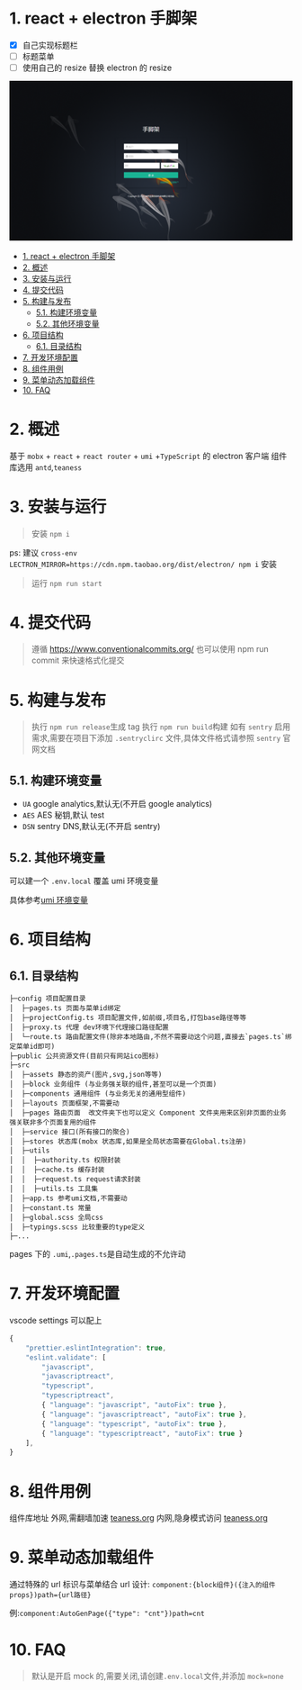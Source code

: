 # 1. react + electron 手脚架

- [x] 自己实现标题栏
- [ ] 标题菜单
- [ ] 使用自己的 resize 替换 electron 的 resize

![页面截图](./public/welcome.png)

<!-- TOC -->

- [1. react + electron 手脚架](#1-react--electron-手脚架)
- [2. 概述](#2-概述)
- [3. 安装与运行](#3-安装与运行)
- [4. 提交代码](#4-提交代码)
- [5. 构建与发布](#5-构建与发布)
  - [5.1. 构建环境变量](#51-构建环境变量)
  - [5.2. 其他环境变量](#52-其他环境变量)
- [6. 项目结构](#6-项目结构)
  - [6.1. 目录结构](#61-目录结构)
- [7. 开发环境配置](#7-开发环境配置)
- [8. 组件用例](#8-组件用例)
- [9. 菜单动态加载组件](#9-菜单动态加载组件)
- [10. FAQ](#10-faq)

<!-- /TOC -->

# 2. 概述

基于 `mobx` + `react` + `react router` + `umi` +`TypeScript` 的 electron 客户端
组件库选用 `antd`,`teaness`

# 3. 安装与运行

> 安装 `npm i`

ps: 建议 `cross-env LECTRON_MIRROR=https://cdn.npm.taobao.org/dist/electron/ npm i` 安装

> 运行 `npm run start`

# 4. 提交代码

> 遵循 https://www.conventionalcommits.org/
> 也可以使用 npm run commit 来快速格式化提交

# 5. 构建与发布

> 执行 `npm run release`生成 tag
> 执行 `npm run build`构建
> 如有 `sentry` 启用需求,需要在项目下添加 `.sentryclirc` 文件,具体文件格式请参照 `sentry` 官网文档

## 5.1. 构建环境变量

- `UA` google analytics,默认无(不开启 google analytics)
- `AES` AES 秘钥,默认 test
- `DSN` sentry DNS,默认无(不开启 sentry)

## 5.2. 其他环境变量

可以建一个 `.env.local` 覆盖 umi 环境变量

具体参考[umi 环境变量](https://v2.umijs.org/zh/guide/env-variables.html#%E5%A6%82%E4%BD%95%E9%85%8D%E7%BD%AE)

# 6. 项目结构

## 6.1. 目录结构

```
├─config 项目配置目录
│  ├─pages.ts 页面与菜单id绑定
│  ├─projectConfig.ts 项目配置文件,如前缀,项目名,打包base路径等等
│  ├─proxy.ts 代理 dev环境下代理接口路径配置
│  └─route.ts 路由配置文件(除非本地路由,不然不需要动这个问题,直接去`pages.ts`绑定菜单id即可)
├─public 公共资源文件(目前只有网站ico图标)
├─src
│  ├─assets 静态的资产(图片,svg,json等等)
│  ├─block 业务组件 (与业务强关联的组件,甚至可以是一个页面)
│  ├─components 通用组件 (与业务无关的通用型组件)
│  ├─layouts 页面框架,不需要动
│  ├─pages 路由页面  改文件夹下也可以定义 Component 文件夹用来区别非页面的业务强关联非多个页面复用的组件
│  ├─service 接口(所有接口的聚合)
│  ├─stores 状态库(mobx 状态库,如果是全局状态需要在Global.ts注册)
│  ├─utils
│  │  ├─authority.ts 权限封装
│  │  ├─cache.ts 缓存封装
│  │  ├─request.ts request请求封装
│  │  ├─utils.ts 工具集
│  ├─app.ts 参考umi文档,不需要动
│  ├─constant.ts 常量
│  ├─global.scss 全局css
│  ├─typings.scss 比较重要的type定义
├─...

```

pages 下的 `.umi`,`.pages.ts`是自动生成的不允许动

# 7. 开发环境配置

vscode settings 可以配上

```javaScript
{
    "prettier.eslintIntegration": true,
    "eslint.validate": [
        "javascript",
        "javascriptreact",
        "typescript",
        "typescriptreact",
        { "language": "javascript", "autoFix": true },
        { "language": "javascriptreact", "autoFix": true },
        { "language": "typescript", "autoFix": true },
        { "language": "typescriptreact", "autoFix": true }
    ],
}
```

# 8. 组件用例

组件库地址
外网,需翻墙加速 [teaness.org](https://teaness.org/)
内网,隐身模式访问 [teaness.org](http://teaness.org/)

# 9. 菜单动态加载组件

通过特殊的 url 标识与菜单结合
url 设计: `component:{block组件}({注入的组件props})path={url路径}`

例:`component:AutoGenPage({"type": "cnt"})path=cnt`

# 10. FAQ

> 默认是开启 mock 的,需要关闭,请创建`.env.local`文件,并添加 `mock=none`
